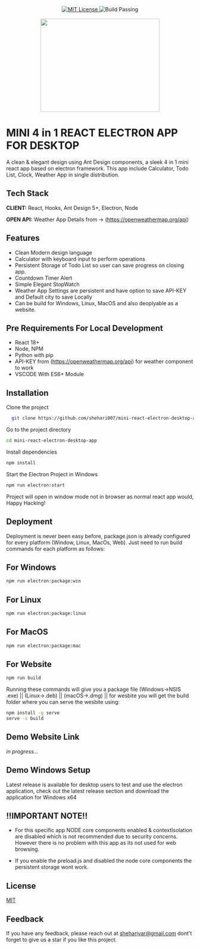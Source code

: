 

<div align="center">
  <a href="https://choosealicense.com/licenses/mit/">
    <img src="https://img.shields.io/badge/LICENSE-MIT-blue?style=flat-square" alt="MIT License">
  </a>
  
  <img src="https://img.shields.io/badge/BUILD-PASSING-green?style=flat-square" alt="Build Passing">
</div>

<br/>


<div align="center">
    <img src="https://github.com/shehari007/mini-react-electron-desktop-app/blob/main/public/logo.png?raw=true" height="250px" width="320px">
</div>




# MINI 4 in 1 REACT ELECTRON APP FOR DESKTOP

A clean & elegant design using Ant Design components, a sleek 4 in 1 mini react app based on electron framework. This app include Calculator, Todo List, Clock, Weather App in single distribution.


## Tech Stack

**CLIENT:** React, Hooks, Ant Design 5+, Electron, Node

**OPEN API:** Weather App Details from -> (https://openweathermap.org/api)


## Features

- Clean Modern design language
- Calculator with keyboard input to perform operations
- Persistent Storage of Todo List so user can save progress on closing app.
- Countdown Timer Alert
- Simple Elegant StopWatch
- Weather App Settings are persistent and have option to save API-KEY and Default city to save Locally
- Can be build for Windows, Linux, MacOS and also deoplyable as a website.


## Pre Requirements For Local Development

- React 18+
- Node, NPM
- Python with pip
- API-KEY from (https://openweathermap.org/api) for weather component to work
- VSCODE With ES6+ Module
## Installation

Clone the project

```bash
  git clone https://github.com/shehari007/mini-react-electron-desktop-app.git
```

Go to the project directory

```bash
cd mini-react-electron-desktop-app
```

Install dependencies

```bash
npm install
```

Start the Electron Project in Windows

```bash
npm run electron:start
```
Project will open in window mode not in browser as normal react app would, Happy Hacking!
## Deployment

Deployment is never been easy before, package.json is already configured for every platform (Window, Linux, MacOs, Web). Just need to run build commands for each platform as follows:
## For Windows
```bash
npm run electron:package:win
```
## For Linux
```bash
npm run electron:package:linux
```
## For MacOS
```bash
npm run electron:package:mac
```
## For Website
```bash
npm run build
```
Running these commands will give you a package file (Windows->NSIS .exe) || (Linux->.deb) || (macOS->.dmg) || for wesbite you will get the build folder where you can serve the wesbite using:

```bash
npm install -g serve
serve -s build
```
## Demo Website Link

_in progress..._

## Demo Windows Setup

Latest release is available for desktop users to test and use the electron application, check out the latest release section and download the application for Windows x64


## !!IMPORTANT NOTE!!

- For this specific app NODE core components enabled & contextIsolation are disabled which is not recommended due to security concerns. However there is no problem with this app as its not used for web browsing.

- If you enable the preload.js and disabled the node core components the persistent storage wont work.


## License

[MIT](https://choosealicense.com/licenses/mit/)


## Feedback

If you have any feedback, please reach out at shehariyar@gmail.com
dont't forget to give us a star if you like this project.

